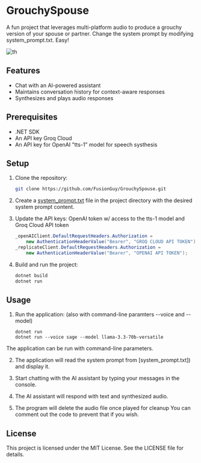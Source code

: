 # GrouchySpouse

A fun project that leverages multi-platform audio to produce a grouchy version of your spouse or partner. Change the system prompt by modifying system_prompt.txt. Easy! 


![th](https://github.com/user-attachments/assets/36968083-6b90-4130-9c1d-fd47780737de)


## Features

- Chat with an AI-powered assistant
- Maintains conversation history for context-aware responses
- Synthesizes and plays audio responses

## Prerequisites

- .NET SDK
- An API key Groq Cloud
- An API key for OpenAI "tts-1" model for speech systhesis


## Setup

1. Clone the repository:
    ```sh
    git clone https://github.com/FusionGuy/GrouchySpouse.git
    ```

2. Create a [system_prompt.txt](http://_vscodecontentref_/0) file in the project directory with the desired system prompt content.

3. Update the API keys: OpenAI token w/ access to the tts-1 model and Groq Cloud API token
    ```csharp
    _openAIClient.DefaultRequestHeaders.Authorization = 
        new AuthenticationHeaderValue("Bearer", "GROQ CLOUD API TOKEN");
    _replicateClient.DefaultRequestHeaders.Authorization = 
        new AuthenticationHeaderValue("Bearer", "OPENAI API TOKEN");
    ```

4. Build and run the project:
    ```sh
    dotnet build
    dotnet run
    ```

## Usage

1. Run the application: (also with command-line paramters --voice and --model)
    ```
    dotnet run
    dotnet run --voice sage --model llama-3.3-70b-versatile 
    ```
The application can be run with command-line parameters. 

2. The application will read the system prompt from [system_prompt.txt]) and display it.

3. Start chatting with the AI assistant by typing your messages in the console.

4. The AI assistant will respond with text and synthesized audio.

5. The program will delete the audio file once played for cleanup You can comment out the code to prevent that if you wish.

## License

This project is licensed under the MIT License. See the LICENSE file for details.

